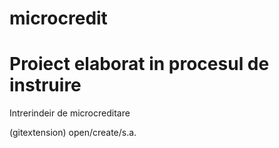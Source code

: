 # microcredit
# Proiect elaborat in procesul de instruire
Intrerindeir de microcreditare



(gitextension) open/create/s.a.
